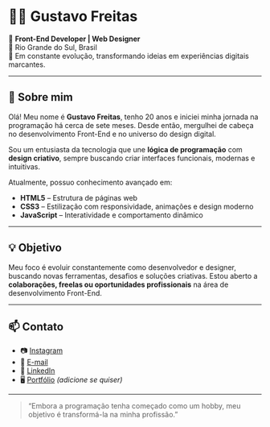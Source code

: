 # 👨‍💻 Gustavo Freitas

🎯 **Front-End Developer | Web Designer**  
📍 Rio Grande do Sul, Brasil  
🚀 Em constante evolução, transformando ideias em experiências digitais marcantes.

---

## 🧠 Sobre mim

Olá! Meu nome é **Gustavo Freitas**, tenho 20 anos e iniciei minha jornada na programação há cerca de sete meses. Desde então, mergulhei de cabeça no desenvolvimento Front-End e no universo do design digital.

Sou um entusiasta da tecnologia que une **lógica de programação** com **design criativo**, sempre buscando criar interfaces funcionais, modernas e intuitivas.

Atualmente, possuo conhecimento avançado em:

- **HTML5** – Estrutura de páginas web
- **CSS3** – Estilização com responsividade, animações e design moderno
- **JavaScript** – Interatividade e comportamento dinâmico

---

## 💡 Objetivo

Meu foco é evoluir constantemente como desenvolvedor e designer, buscando novas ferramentas, desafios e soluções criativas. Estou aberto a **colaborações, freelas ou oportunidades profissionais** na área de desenvolvimento Front-End.

---

## 📫 Contato

- 📷 [Instagram](https://www.instagram.com/freitas.fzw)
- 📧 [E-mail](mailto:seguidoresfreitas@gmail.com)
- 💼 [LinkedIn](https://www.linkedin.com/in/gustavofreitascode/)
- 🖥️ [Portfólio](https://seu-site-aqui.com) _(adicione se quiser)_

---

> “Embora a programação tenha começado como um hobby, meu objetivo é transformá-la na minha profissão.”

